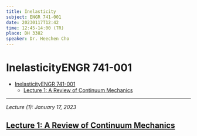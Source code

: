 ```yaml
---
title: Inelasticity
subject: ENGR 741-001
date: 20230117T12:42
time: 12:45-14:00 (TR)
place: DH 3382
speaker: Dr. Heechen Cho
---
```

# InelasticityENGR 741-001
- [InelasticityENGR 741-001](#inelasticityengr-741-001)
  - [Lecture 1: A Review of Continuum Mechanics](#lecture-1-a-review-of-continuum-mechanics)



---


*Lecture (1): January 17, 2023*
## [Lecture 1: A Review of Continuum Mechanics](engr-741-001-inelasticity/lecture-1-a-review-of-continuum-mechanics.md)